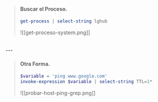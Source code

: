 > #### Buscar el Proceso.
> ``` PowerShell
> get-process | select-string lghub
> ```
> ![[get-proceso-system.png]]

<br>
---
<br>

> #### Otra Forma.
> ``` PowerShell
> $variable = 'ping www.google.com'
> invoke-expression $variable | select-string TTL=1*
> ```
> ![[probar-host-ping-grep.png]]